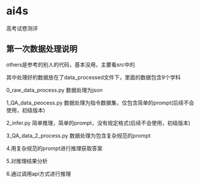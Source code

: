 # ai4s

高考试卷测评

## 第一次数据处理说明

others是参考的别人的代码，基本没用，主要看src中的

其中处理好的数据放在了data_processed文件下，里面的数据包含9个学科


0_raw_data_process.py 数据处理为json

1_QA_data_peocess.py 数据处理为指令数据集，仅包含简单的prompt(后续不会使用，初级版本)

2_infer.py 简单推理，简单的prompt，没有规定格式(后续不会使用，初级版本)

3_QA_data_2_process.py 数据处理为包含复杂规范的prompt

4.用复杂规范的prompt进行推理获取答案

5.对推理结果分析

6.通过调用api方式进行推理
